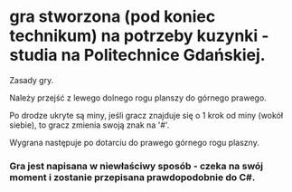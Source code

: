 # gra stworzona (pod koniec technikum) na potrzeby kuzynki - studia na Politechnice Gdańskiej.

Zasady gry.

Należy przejść z lewego dolnego rogu planszy do górnego prawego.

Po drodze ukryte są miny, jeśli gracz znajduje się o 1 krok od miny (wokół siebie), to gracz zmienia swoją znak na '#'.

Wygrana następuje po dotarciu do prawego górnego rogu plaszny. 

### Gra jest napisana w niewłaściwy sposób - czeka na swój moment i zostanie przepisana prawdopodobnie do C#.
